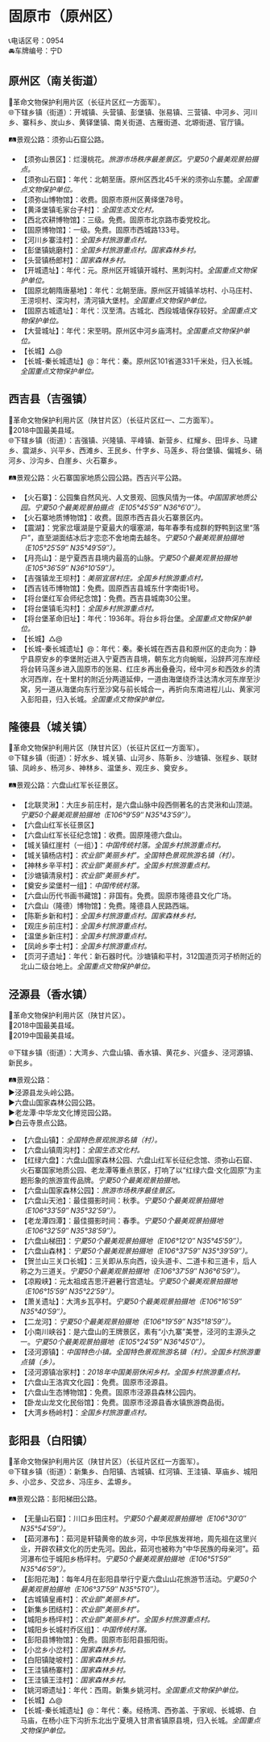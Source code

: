 # 固原市（原州区）  
📞电话区号：0954  
🚘车牌编号：宁D  

## 原州区（南关街道）  
🚩革命文物保护利用片区（长征片区红一方面军）。   
🌐下辖乡镇（街道）：开城镇、头营镇、彭堡镇、张易镇、三营镇、中河乡、河川乡、寨科乡、炭山乡、黄铎堡镇、南关街道、古雁街道、北塬街道、官厅镇。   
  
🛤景观公路：须弥山石窟公路。     
  
* 【须弥山景区】：烂漫桃花。*旅游市场秩序最差景区。宁夏50个最美观景拍摄点。*  
* 【须弥山石窟】：年代：北朝至唐。原州区西北45千米的须弥山东麓。*全国重点文物保护单位。*  
* 【须弥山博物馆】：收费。固原市原州区黄绎堡78号。   
* 【黄泽堡镇毛家台子村】：*全国生态文化村。*  
* 【西北农耕博物馆】：三级。免费。固原市北京路市委党校北。   
* 【固原博物馆】：一级。免费。固原市西城路133号。   
* 【河川乡寨洼村】：*全国乡村旅游重点村。*  
* 【彭堡镇姚磨村】：*全国乡村旅游重点村。国家森林乡村。*  
* 【头营镇杨郎村】：*国家森林乡村。*  
* 【开城遗址】：年代：元。原州区开城镇开城村、黑刺沟村。*全国重点文物保护单位。*  
* 【固原北朝隋唐墓地】：年代：北朝至唐。原州区开城镇羊坊村、小马庄村、王涝坝村、深沟村，清河镇大堡村。*全国重点文物保护单位。*  
* 【固原古城遗址】：年代：汉至清。古城北、西段城墙保存较好。*全国重点文物保护单位。*  
* 【大营城址】：年代：宋至明。原州区中河乡庙湾村。*全国重点文物保护单位。*  
* 【长城】△@  
* 【长城-秦长城遗址】@：年代：秦。原州区101省道331千米处，归入长城。*全国重点文物保护单位。*  

## 西吉县（吉强镇）  
🚩革命文物保护利用片区（陕甘片区）（长征片区红一、二方面军）。   
🏅2018中国最美县域。   
🌐下辖乡镇（街道）：吉强镇、兴隆镇、平峰镇、新营乡、红耀乡、田坪乡、马建乡、震湖乡、兴平乡、西滩乡、王民乡、什字乡、马莲乡、将台堡镇、偏城乡、硝河乡、沙沟乡、白崖乡、火石寨乡。   
  
🛤景观公路：火石寨国家地质公园公路。西吉兴平公路。   
  
* 【火石寨】：公园集自然风光、人文景观、回族风情为一体。*中国国家地质公园。宁夏50个最美观景拍摄点（E105°45′59″  N36°6′0″）。*  
* 【火石寨地质博物馆】：收费。固原市西吉县火石寨景区内。   
* 【震湖】：党家岔堰湖是宁夏最大的堰塞湖，每年春季有成群的野鸭到这里“落户”，直至湖面结冰后才恋恋不舍地南去越冬。*宁夏50个最美观景拍摄地（E105°25′59″  N35°49′59″）。*  
* 【月亮山】：是宁夏西吉县境内最高的山脉。*宁夏50个最美观景拍摄地（E105°36′59″  N36°10′59″）。*  
* 【吉强镇龙王坝村】：*美丽宜居村庄。全国乡村旅游重点村。*  
* 【西吉钱币博物馆】：免费。固原西吉县城东什字南街1号。   
* 【将台堡红军会师纪念馆】：免费。西吉县城南30公里。   
* 【将台堡镇毛沟村】：*全国乡村旅游重点村。*  
* 【将台堡革命旧址】：年代：1936年。将台乡将台堡。*全国重点文物保护单位。*  
* 【长城】△@  
* 【长城-秦长城遗址】@：年代：秦。秦长城在西吉县和原州区的走向为：静宁县原安乡的李堡附近进入宁夏西吉县境，朝东北方向蜿蜒，沿辞芦河东岸经将台转马莲乡进入固原市的张易、红庄乡再出叠叠沟，经中河乡和西效乡的清水河西岸，在十里村的附近分两道延伸，一道由海堡绕乔洼达清水河东岸至沙窝，另一道从海堡向东行至沙窝与前长城合一，再折向东南进程儿山、黄家河入彭阳县，归入长城。*全国重点文物保护单位。*  

## 隆德县（城关镇）  
🚩革命文物保护利用片区（陕甘片区）（长征片区红一方面军）。   
🌐下辖乡镇（街道）：好水乡、城关镇、山河乡、陈靳乡、沙塘镇、张程乡、联财镇、凤岭乡、杨河乡、神林乡、温堡乡、观庄乡、奠安乡。   
  
🛤景观公路：六盘山红军长征景区。  
  
* 【北联灵湫】：大庄乡前庄村，是六盘山脉中段西侧著名的古灵湫和山顶湖。*宁夏50个最美观景拍摄地（E106°9′59″  N35°43′59″）。*  
* 【六盘山红军长征景区】  
* 【六盘山红军长征纪念馆】：收费。固原隆德六盘山。   
* 【城关镇红崖村（一组）】：*中国传统村落。全国乡村旅游重点村。*  
* 【城关镇杨店村】：*农业部“美丽乡村”。全国特色景观旅游名镇（村）。*  
* 【神林乡辛平村】：*农业部“美丽乡村”。全国乡村旅游重点村。*  
* 【沙塘镇清泉村】：*农业部“美丽乡村”。*  
* 【奠安乡梁堡村一组】：*中国传统村落。*  
* 【六盘山历代书画书藏馆】：非国有。免费。固原市隆德县文化广场。   
* 【六盘山（隆德）博物馆】：免费。隆德县人民路西端。   
* 【陈靳乡新和村】：*全国乡村旅游重点村。国家森林乡村。*  
* 【观庄乡前庄村】：*全国乡村旅游重点村。*  
* 【温堡乡新庄村】：*全国乡村旅游重点村。*  
* 【凤岭乡李士村】：*全国乡村旅游重点村。*  
* 【页河子遗址】：年代：新石器时代。沙塘镇和平村，312国道页河子桥附近的北山二级台地上。*全国重点文物保护单位。*  

## 泾源县（香水镇）  
🚩革命文物保护利用片区（陕甘片区）。   
🏅2018中国最美县域。   
🏅2019中国最美县域。   
  
🌐下辖乡镇（街道）：大湾乡、六盘山镇、香水镇、黄花乡、兴盛乡、泾河源镇、新民乡。   

🛤景观公路：  
▶️泾源县龙头岭公路。   
▶️六盘山国家森林公园公路。   
▶️老龙潭·中华龙文化博览园公路。   
▶️白云寺景点公路。   
  
* 【六盘山镇】：*全国特色景观旅游名镇（村）。*  
* 【六盘山镇周沟村】：*全国生态文化村。*  
* 【红绿六盘】：六盘山国家森林公园、六盘山红军长征纪念馆、须弥山石窟、火石寨国家地质公园、老龙潭等重点景区，打响了以“红绿六盘·文化固原”为主题形象的旅游宣传品牌。*宁夏50个最美观景拍摄地。*  
* 【六盘山国家森林公园】：*旅游市场秩序最佳景区。*  
* 【六盘山天池】：最佳摄影时间：秋季。*宁夏50个最美观景拍摄地（E106°33′59″  N35°32′59″）。*  
* 【老龙潭四潭】：最佳摄影时间：春季。*宁夏50个最美观景拍摄地（E106°32′59″  N35°38′59″）。*  
* 【六盘山梯田】：*宁夏50个最美观景拍摄地（E106°12′0″  N35°45′59″）。*  
* 【六盘山森林】：*宁夏50个最美观景拍摄地（E106°37′59″  N35°39′59″）。*  
* 【贺兰山三关口长城】：三关即从东向西，设头道卡、二道卡和三道卡，后人称之为三道关。*宁夏50个最美观景拍摄地（E106°37′59″ N36°6′59″）。*  
* 【凉殿峡】：元太祖成吉思汗避暑行宫遗址。*宁夏50个最美观景拍摄地（E106°15′59″  N35°22′59″）。*  
* 【萧关遗址】：大湾乡瓦亭村。*宁夏50个最美观景拍摄地（E106°16′59″  N35°40′59″）。*  
* 【二龙河】：*宁夏50个最美观景拍摄地（E106°19′59″  N35°18′59″）。*  
* 【小南川峡谷】：是六盘山的王牌景区，素有“小九寨”美誉，泾河的主源头之一。*宁夏50个最美观景拍摄地（E105°24′59″  N36°45′0″）。*  
* 【泾河源镇】：*中国特色小镇。全国特色景观旅游名镇（村）。全国乡村旅游重点镇（乡）。*  
* 【泾河源镇冶家村】：*2018年中国美丽休闲乡村。全国乡村旅游重点村。*  
* 【六盘山王洛宾文化园】：免费。固原市泾源县。   
* 【六盘山生态博物馆】：免费。固原市泾源县森林公园内。   
* 【卧龙山龙文化民俗馆】：免费。固原市泾源县香水镇旅游商品街。   
* 【大湾乡杨岭村】：*全国乡村旅游重点村。*  

## 彭阳县（白阳镇）  
🚩革命文物保护利用片区（陕甘片区）（长征片区红一方面军）。   
🌐下辖乡镇（街道）：新集乡、白阳镇、古城镇、红河镇、王洼镇、草庙乡、城阳乡、小岔乡、交岔乡、冯庄乡、孟塬乡。   
   
🛤景观公路：彭阳梯田公路。   
 
* 【无量山石窟】：川口乡田庄村。*宁夏50个最美观景拍摄地（E106°30′0″  N35°54′59″）。*  
* 【茹河瀑布】：茹河是轩辕黄帝的故乡河，中华民族发祥地，周先祖在这里兴业，开辟农耕文化的历史先河。因此，茹河也被称为“中华民族的母亲河”。茹河瀑布位于城阳乡杨坪村。*宁夏50个最美观景拍摄地（E106°51′59″  N35°46′59″）。*  
* 【彭阳花海】：每年4月在彭阳县举行宁夏六盘山山花旅游节活动。*宁夏50个最美观景拍摄地（E106°37′59″  N35°51′0″）。*  
* 【古城镇皇甫村】：*农业部“美丽乡村”。*  
* 【新集乡团结村】：*农业部“美丽乡村”。*  
* 【城阳乡杨坪村】：*农业部“美丽乡村”。全国乡村旅游重点村。*  
* 【城阳乡长城村乔区组】：*中国传统村落。*  
* 【彭阳县博物馆】：免费。固原市彭阳县振阳街。   
* 【小岔乡小岔村】：*国家森林乡村。*  
* 【白阳镇陡坡村】：*国家森林乡村。*  
* 【王洼镇杨寨村】：*国家森林乡村。*  
* 【王洼镇王洼村】：*国家森林乡村。*  
* 【姚河塬遗址】：年代：西周。新集乡姚河村。*全国重点文物保护单位。*  
* 【长城】△@  
* 【长城-秦长城遗址】@：年代：秦。经杨湾、西弥盖、于家岘、长城塬、白马庙，在杨小庄下沟折东北出宁夏境入甘肃省镇原县境，归入长城。*全国重点文物保护单位。*  